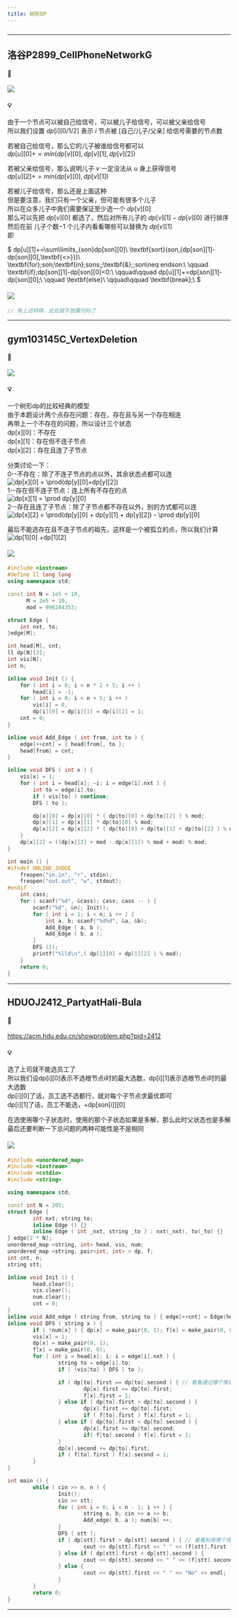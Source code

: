 ```yaml
---
title: 树形DP
---
```

###  
<hr>

## 洛谷P2899_CellPhoneNetworkG

#### 🔗
<a href="https://www.luogu.com.cn/problem/P2899"><img src="https://img-blog.csdnimg.cn/c1fbbf9a4ffb403daae865b1825a5478.png"></a>

#### 💡
由于一个节点可以被自己给信号，可以被儿子给信号，可以被父亲给信号  
所以我们设置 $dp[i][0/1/2]$ 表示 $i$ 节点被 $[$自己$/$儿子$/$父亲$]$ 给信号需要的节点数  
  
若被自己给信号，那么它的儿子被谁给信号都可以  
$dp[u][0]+=min(dp[v][0],dp[v][1],dp[v][2])$  
  
若被父亲给信号，那么说明儿子 $v$ 一定没法从 $u$ 身上获得信号  
$dp[u][2]+=min(dp[v][0],dp[v][1])$  
  
若被儿子给信号，那么还是上面这种  
但是要注意，我们只有一个父亲，但可能有很多个儿子  
所以在众多儿子中我们需要保证至少选一个 $dp[v][0]$  
那么可以先把 $dp[v][0]$ 都选了，然后对所有儿子的 $dp[v][1]-dp[v][0]$ 进行排序  
然后在前 儿子个数$-1$ 个儿子内看看哪些可以替换为 $dp[v][1]$  
即  
  
$
dp[u][1]+=\sum\limits_{son}dp[son][0]\\
\textbf{sort}(son,\{dp[son][1]-dp[son][0],\textbf{<>}\})\\
\textbf{for}\;son\;\textbf{in}\;sons\;\;\textbf{\&}\;\;son\neq endson:\\
\qquad \textbf{if}\;dp[son][1]-dp[son][0]<0:\\
\qquad\qquad dp[u][1]+=dp[son][1]-dp[son][0];\\
\qquad \textbf{else}\\
\qquad\qquad \textbf{break};\\
$

#### <img src="https://img-blog.csdnimg.cn/20210713144601841.png" >
```cpp
// 有上述转移，此处就不放置代码了
```
<hr>


## gym103145C_VertexDeletion

#### 🔗
<a href="https://codeforces.com/gym/103145/problem/C"><img src="https://i.loli.net/2021/09/06/X7mSDUEoxi8vnVp.png"></a>


#### 💡
一个树形dp的比较经典的模型  
由于本题设计两个点存在问题：存在、存在且与另一个存在相连  
再带上一个不存在的问题，所以设计三个状态  
dp[x][0]：不存在  
dp[x][1]：存在但不连子节点  
dp[x][2]：存在且连了子节点  
  
分类讨论一下：  
0--不存在：除了不连子节点的点以外，其余状态点都可以连  
<img src="https://latex.codecogs.com/svg.image?dp[x][0]&space;=&space;\prod(dp[y][0]&plus;dp[y][2])&space;" title="dp[x][0] = \prod(dp[y][0]+dp[y][2]) " />  
1--存在但不连子节点：连上所有不存在的点  
<img src="https://latex.codecogs.com/svg.image?dp[x][1]&space;=&space;\prod&space;dp[y][0]" title="dp[x][1] = \prod dp[y][0]" />  
2--存在且连了子节点：除了子节点都不存在以外，别的方式都可以连  
<img src="https://latex.codecogs.com/svg.image?dp[x][2]&space;=&space;\prod(dp[y][0]&space;&plus;&space;dp[y][1]&space;&plus;&space;dp[y][2])&space;-&space;\prod&space;dp[y][0]" title="dp[x][2] = \prod(dp[y][0] + dp[y][1] + dp[y][2]) - \prod dp[y][0]" />
  
最后不能选存在且不连子节点的祖先，这样是一个被孤立的点，所以我们计算  
<img src="https://latex.codecogs.com/svg.image?dp[1][0]&space;&plus;dp[1][2]" title="dp[1][0] +dp[1][2]" />

#### <img src="https://img-blog.csdnimg.cn/20210713144601841.png" >

```cpp
#include <iostream>
#define ll long long
using namespace std;

const int N = 1e5 + 10,
	  M = 2e5 + 10,
	  mod = 998244353;

struct Edge {
	int nxt, to;
}edge[M];

int head[M], cnt;
ll dp[N][3];
int vis[N];
int n;

inline void Init () {
	for ( int i = 0; i < n * 2 + 5; i ++ ) 
		head[i] = -1;
	for ( int i = 0; i < n + 5; i ++ ) 
		vis[i] = 0,  
		dp[i][0] = dp[i][1] = dp[i][2] = 1;
	cnt = 0;
}

inline void Add_Edge ( int from, int to ) {
	edge[++cnt] = { head[from], to };
	head[from] = cnt; 
}

inline void DFS ( int x ) {
	vis[x] = 1;
	for ( int i = head[x]; ~i; i = edge[i].nxt ) {
		int to = edge[i].to;
		if ( vis[to] ) continue;
		DFS ( to );

		dp[x][0] = dp[x][0] * ( dp[to][0] + dp[to][2] ) % mod;
		dp[x][1] = dp[x][1] * dp[to][0] % mod;	
		dp[x][2] = dp[x][2] * ( dp[to][0] + dp[to][1] + dp[to][2] ) % mod;
	}
	dp[x][2] = ((dp[x][2] + mod - dp[x][1]) % mod + mod) % mod;
}

int main () {
#ifndef ONLINE_JUDGE
	freopen("in.in", "r", stdin);
	freopen("out.out", "w", stdout);
#endif
	int cass;
	for ( scanf("%d", &cass); cass; cass -- ) {
		scanf("%d", &n); Init(); 
		for ( int i = 1; i < n; i ++ ) {
			int a, b; scanf("%d%d", &a, &b); 
			Add_Edge ( a, b );
			Add_Edge ( b, a );
		}
		DFS (1);
		printf("%lld\n",( dp[1][0] + dp[1][2] ) % mod);
	}
	return 0;
}
```

<hr>

## HDUOJ2412_PartyatHali-Bula

#### 🔗
https://acm.hdu.edu.cn/showproblem.php?pid=2412

#### 💡
选了上司就不能选员工了  
所以我们设dp[i][0]表示不选根节点i时的最大选数，dp[i][1]表示选根节点i时的最大选数  
dp[i][0]了话，员工选不选都行，就对每个子节点求最优即可  
dp[i][1]了话，员工不能选，+dp[son[i]][0]    
  
在选使用哪个子状态时，使用的那个子状态如果是多解，那么此时父状态也是多解  
最后还要判断一下总问题的两种可能性是不是相同


#### <img src="https://img-blog.csdnimg.cn/20210713144601841.png" >

```cpp
#include <unordered_map>
#include <iostream>
#include <cstdio>
#include <string>

using namespace std;

const int N = 205;
struct Edge {
        int nxt; string to;
        inline Edge () {}
        inline Edge ( int _nxt, string _to ) : nxt(_nxt), to(_to) {}
} edge[2 * N];
unordered_map <string, int> head, vis, num;
unordered_map <string, pair<int, int> > dp, f; 
int cnt, n;
string stt; 

inline void Init () {
        head.clear();
        vis.clear();
        num.clear();
        cnt = 0;
}
inline void Add_edge ( string from, string to ) { edge[++cnt] = Edge(head[from], to); head[from] = cnt; }
inline void DFS ( string x ) {
        if ( !num[x] ) { dp[x] = make_pair(0, 1); f[x] = make_pair(0, 0); return; }
        vis[x] = 1;
        dp[x] = make_pair(0, 1);
        f[x] = make_pair(0, 0);
        for ( int i = head[x]; i; i = edge[i].nxt ) {
                string to = edge[i].to;
                if ( !vis[to] ) DFS ( to );

                if ( dp[to].first == dp[to].second ) { // 看看通过哪个推最优解，如果子阶段是多解，那么它对应的
                        dp[x].first += dp[to].first;
                        f[x].first = 1;
                } else if ( dp[to].first > dp[to].second ) {
                        dp[x].first += dp[to].first;
                        if ( f[to].first ) f[x].first = 1;
                } else if ( dp[to].first < dp[to].second ) {
                        dp[x].first += dp[to].second;
                        if( f[to].second ) f[x].first = 1;
                }
                dp[x].second += dp[to].first;
                if ( f[to].first ) f[x].second = 1;
        }
}

int main () {
        while ( cin >> n, n ) {
                Init();
                cin >> stt;
                for ( int i = 0; i < n - 1; i ++ ) {
                        string a, b; cin >> a >> b;
                        Add_edge( b, a ); num[b] ++;
                }
                DFS ( stt );
                if ( dp[stt].first > dp[stt].second ) { // 看看利用哪个得到最优解
                        cout << dp[stt].first << " " << (f[stt].first ? "No" : "Yes") << endl;
                } else if ( dp[stt].first < dp[stt].second ) {
                        cout << dp[stt].second << " " << (f[stt].second ? "No" : "Yes") << endl;
                } else {
                        cout << dp[stt].first << " " << "No" << endl;
                }
        }
        return 0;
}
```

<hr>
